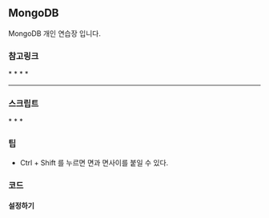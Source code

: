 ## MongoDB
MongoDB 개인 연습장 입니다.

### 참고링크
*[]()
*[]()
*[]()
*[]()

---

### 스크립트
*[]()
*[]()
*[]()


### 팁
* Ctrl + Shift 를 누르면 면과 면사이를 붙일 수 있다.


### 코드
#### 설정하기
```
```